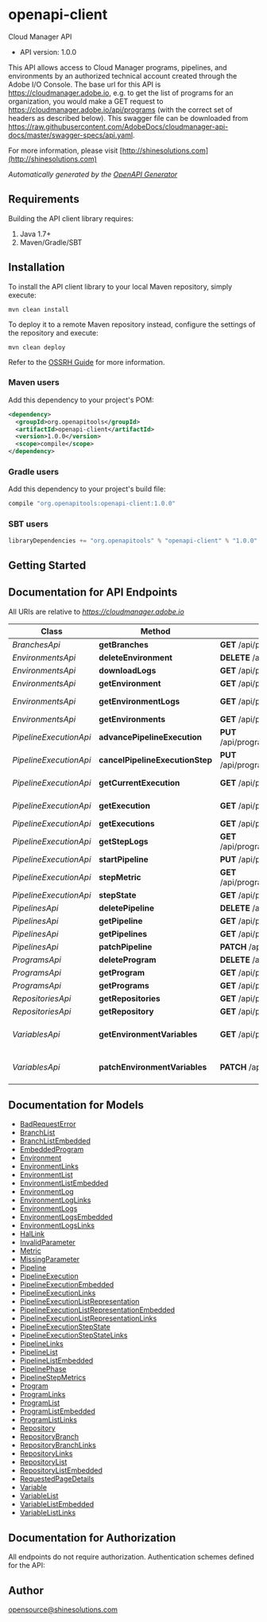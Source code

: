# openapi-client

Cloud Manager API
- API version: 1.0.0

This API allows access to Cloud Manager programs, pipelines, and environments by an authorized technical account created through the Adobe I/O Console. The base url for this API is https://cloudmanager.adobe.io, e.g. to get the list of programs for an organization, you would make a GET request to https://cloudmanager.adobe.io/api/programs (with the correct set of headers as described below). This swagger file can be downloaded from https://raw.githubusercontent.com/AdobeDocs/cloudmanager-api-docs/master/swagger-specs/api.yaml.

  For more information, please visit [http://shinesolutions.com](http://shinesolutions.com)

*Automatically generated by the [OpenAPI Generator](https://openapi-generator.tech)*

## Requirements

Building the API client library requires:
1. Java 1.7+
2. Maven/Gradle/SBT

## Installation

To install the API client library to your local Maven repository, simply execute:

```shell
mvn clean install
```

To deploy it to a remote Maven repository instead, configure the settings of the repository and execute:

```shell
mvn clean deploy
```

Refer to the [OSSRH Guide](http://central.sonatype.org/pages/ossrh-guide.html) for more information.

### Maven users

Add this dependency to your project's POM:

```xml
<dependency>
  <groupId>org.openapitools</groupId>
  <artifactId>openapi-client</artifactId>
  <version>1.0.0</version>
  <scope>compile</scope>
</dependency>
```

### Gradle users

Add this dependency to your project's build file:

```groovy
compile "org.openapitools:openapi-client:1.0.0"
```

### SBT users

```scala
libraryDependencies += "org.openapitools" % "openapi-client" % "1.0.0"
```

## Getting Started

## Documentation for API Endpoints

All URIs are relative to *https://cloudmanager.adobe.io*

Class | Method | HTTP request | Description
------------ | ------------- | ------------- | -------------
*BranchesApi* | **getBranches** | **GET** /api/program/{programId}/repository/{repositoryId}/branches | List Branches
*EnvironmentsApi* | **deleteEnvironment** | **DELETE** /api/program/{programId}/environment/{environmentId} | DeleteEnvironment
*EnvironmentsApi* | **downloadLogs** | **GET** /api/program/{programId}/environment/{environmentId}/logs/download | Download Logs
*EnvironmentsApi* | **getEnvironment** | **GET** /api/program/{programId}/environment/{environmentId} | Get Environment
*EnvironmentsApi* | **getEnvironmentLogs** | **GET** /api/program/{programId}/environment/{environmentId}/logs | Get Environment Logs
*EnvironmentsApi* | **getEnvironments** | **GET** /api/program/{programId}/environments | List Environments
*PipelineExecutionApi* | **advancePipelineExecution** | **PUT** /api/program/{programId}/pipeline/{pipelineId}/execution/{executionId}/phase/{phaseId}/step/{stepId}/advance | Advance
*PipelineExecutionApi* | **cancelPipelineExecutionStep** | **PUT** /api/program/{programId}/pipeline/{pipelineId}/execution/{executionId}/phase/{phaseId}/step/{stepId}/cancel | Cancel
*PipelineExecutionApi* | **getCurrentExecution** | **GET** /api/program/{programId}/pipeline/{pipelineId}/execution | Get current pipeline execution
*PipelineExecutionApi* | **getExecution** | **GET** /api/program/{programId}/pipeline/{pipelineId}/execution/{executionId} | Get pipeline execution
*PipelineExecutionApi* | **getExecutions** | **GET** /api/program/{programId}/pipeline/{pipelineId}/executions | List Executions
*PipelineExecutionApi* | **getStepLogs** | **GET** /api/program/{programId}/pipeline/{pipelineId}/execution/{executionId}/phase/{phaseId}/step/{stepId}/logs | Get logs
*PipelineExecutionApi* | **startPipeline** | **PUT** /api/program/{programId}/pipeline/{pipelineId}/execution | Start the pipeline
*PipelineExecutionApi* | **stepMetric** | **GET** /api/program/{programId}/pipeline/{pipelineId}/execution/{executionId}/phase/{phaseId}/step/{stepId}/metrics | Get step metrics
*PipelineExecutionApi* | **stepState** | **GET** /api/program/{programId}/pipeline/{pipelineId}/execution/{executionId}/phase/{phaseId}/step/{stepId} | Get step state
*PipelinesApi* | **deletePipeline** | **DELETE** /api/program/{programId}/pipeline/{pipelineId} | Delete a Pipeline
*PipelinesApi* | **getPipeline** | **GET** /api/program/{programId}/pipeline/{pipelineId} | Get Pipeline
*PipelinesApi* | **getPipelines** | **GET** /api/program/{programId}/pipelines | List Pipelines
*PipelinesApi* | **patchPipeline** | **PATCH** /api/program/{programId}/pipeline/{pipelineId} | Patches Pipeline
*ProgramsApi* | **deleteProgram** | **DELETE** /api/program/{programId} | Delete Program
*ProgramsApi* | **getProgram** | **GET** /api/program/{programId} | Get Program
*ProgramsApi* | **getPrograms** | **GET** /api/programs | Lists Programs
*RepositoriesApi* | **getRepositories** | **GET** /api/program/{programId}/repositories | Lists Repositories
*RepositoriesApi* | **getRepository** | **GET** /api/program/{programId}/repository/{repositoryId} | Get Repository
*VariablesApi* | **getEnvironmentVariables** | **GET** /api/program/{programId}/environment/{environmentId}/variables | List User Environment Variables
*VariablesApi* | **patchEnvironmentVariables** | **PATCH** /api/program/{programId}/environment/{environmentId}/variables | Patch User Environment Variables


## Documentation for Models

 - [BadRequestError](BadRequestError.md)
 - [BranchList](BranchList.md)
 - [BranchListEmbedded](BranchListEmbedded.md)
 - [EmbeddedProgram](EmbeddedProgram.md)
 - [Environment](Environment.md)
 - [EnvironmentLinks](EnvironmentLinks.md)
 - [EnvironmentList](EnvironmentList.md)
 - [EnvironmentListEmbedded](EnvironmentListEmbedded.md)
 - [EnvironmentLog](EnvironmentLog.md)
 - [EnvironmentLogLinks](EnvironmentLogLinks.md)
 - [EnvironmentLogs](EnvironmentLogs.md)
 - [EnvironmentLogsEmbedded](EnvironmentLogsEmbedded.md)
 - [EnvironmentLogsLinks](EnvironmentLogsLinks.md)
 - [HalLink](HalLink.md)
 - [InvalidParameter](InvalidParameter.md)
 - [Metric](Metric.md)
 - [MissingParameter](MissingParameter.md)
 - [Pipeline](Pipeline.md)
 - [PipelineExecution](PipelineExecution.md)
 - [PipelineExecutionEmbedded](PipelineExecutionEmbedded.md)
 - [PipelineExecutionLinks](PipelineExecutionLinks.md)
 - [PipelineExecutionListRepresentation](PipelineExecutionListRepresentation.md)
 - [PipelineExecutionListRepresentationEmbedded](PipelineExecutionListRepresentationEmbedded.md)
 - [PipelineExecutionListRepresentationLinks](PipelineExecutionListRepresentationLinks.md)
 - [PipelineExecutionStepState](PipelineExecutionStepState.md)
 - [PipelineExecutionStepStateLinks](PipelineExecutionStepStateLinks.md)
 - [PipelineLinks](PipelineLinks.md)
 - [PipelineList](PipelineList.md)
 - [PipelineListEmbedded](PipelineListEmbedded.md)
 - [PipelinePhase](PipelinePhase.md)
 - [PipelineStepMetrics](PipelineStepMetrics.md)
 - [Program](Program.md)
 - [ProgramLinks](ProgramLinks.md)
 - [ProgramList](ProgramList.md)
 - [ProgramListEmbedded](ProgramListEmbedded.md)
 - [ProgramListLinks](ProgramListLinks.md)
 - [Repository](Repository.md)
 - [RepositoryBranch](RepositoryBranch.md)
 - [RepositoryBranchLinks](RepositoryBranchLinks.md)
 - [RepositoryLinks](RepositoryLinks.md)
 - [RepositoryList](RepositoryList.md)
 - [RepositoryListEmbedded](RepositoryListEmbedded.md)
 - [RequestedPageDetails](RequestedPageDetails.md)
 - [Variable](Variable.md)
 - [VariableList](VariableList.md)
 - [VariableListEmbedded](VariableListEmbedded.md)
 - [VariableListLinks](VariableListLinks.md)


## Documentation for Authorization

All endpoints do not require authorization.
Authentication schemes defined for the API:

## Author

opensource@shinesolutions.com

